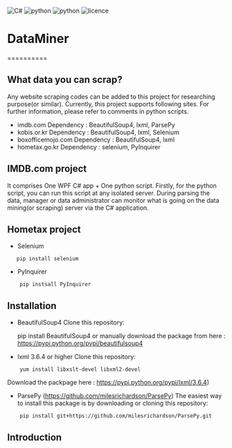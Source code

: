 ![C#](https://img.shields.io/badge/C%23-.net4.5-blue.svg)
![python](https://img.shields.io/badge/python-2.x-blue.svg)
![python](https://img.shields.io/badge/python-3.x-blue.svg)
![licence](https://img.shields.io/badge/License-Apache2.0-green.svg)

# DataMiner
==========

What data you can scrap?
------------
Any website scraping codes can be added to this project for researching purpose(or similar). 
Currently, this project supports following sites. For further information, please refer to comments in python scripts.
* imdb.com
Dependency : BeautifulSoup4, lxml, ParsePy
* kobis.or.kr
Dependency : BeautifulSoup4, lxml, Selenium
* boxofficemojo.com
Dependency : BeautifulSoup4, lxml
* hometax.go.kr
Dependency : selenium, PyInquirer

IMDB.com project
------------
It comprises One WPF C# app + One python script.
Firstly, for the python script, you can run this script at any isolated server.
During parsing the data, manager or data administrator can monitor what is going on the data mining(or scraping) server via the C# application.

Hometax project
------------
* Selenium
```
   pip install selenium
```
* PyInquirer
```
    pip instsall PyInquirer
```
Installation
------------
* BeautifulSoup4
Clone this repository:

    pip install BeautifulSoup4
or manually download the package from here : 
https://pypi.python.org/pypi/beautifulsoup4

* lxml 3.6.4 or higher
Clone this repository:
```
    yum install libxslt-devel libxml2-devel
```
Download the packpage here : 
    https://pypi.python.org/pypi/lxml/3.6.4)

* ParsePy (https://github.com/milesrichardson/ParsePy)
The easiest way to install this package is by downloading or
cloning this repository:
```
    pip install git+https://github.com/milesrichardson/ParsePy.git
```
Introduction
------------
